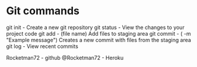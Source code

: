 # Git commands

git init - Create a new git repository
git status - View the changes to your project code
git add - (file name) Add files to staging area
git commit - ( -m "Example message") Creates a new commit with files from the staging area
git log - View recent commits

Rocketman72 - github
@Rocketman72 - Heroku